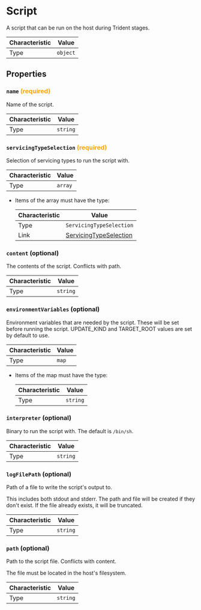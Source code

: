 <!-- THIS FILE IS AUTOMATICALLY GENERATED BY DOCBUILDER, DO NOT EDIT MANUALLY! -->

# Script

A script that can be run on the host during Trident stages.

| Characteristic | Value    |
| -------------- | -------- |
| Type           | `object` |

## Properties

### `name` **<span style="color:orange;">(required)</span>**

Name of the script.

| Characteristic | Value    |
| -------------- | -------- |
| Type           | `string` |

### `servicingTypeSelection` **<span style="color:orange;">(required)</span>**

Selection of servicing types to run the script with.

| Characteristic | Value   |
| -------------- | ------- |
| Type           | `array` |

- Items of the array must have the type:

   | Characteristic | Value                                                 |
   | -------------- | ----------------------------------------------------- |
   | Type           | `ServicingTypeSelection`                              |
   | Link           | [ServicingTypeSelection](./ServicingTypeSelection.md) |

### `content` (optional)

The contents of the script. Conflicts with path.

| Characteristic | Value    |
| -------------- | -------- |
| Type           | `string` |

### `environmentVariables` (optional)

Environment variables that are needed by the script. These will be set before running the script. UPDATE_KIND and TARGET_ROOT values are set by default to use.

| Characteristic | Value |
| -------------- | ----- |
| Type           | `map` |

- Items of the map must have the type:

   | Characteristic | Value    |
   | -------------- | -------- |
   | Type           | `string` |

### `interpreter` (optional)

Binary to run the script with. The default is `/bin/sh`.

| Characteristic | Value    |
| -------------- | -------- |
| Type           | `string` |

### `logFilePath` (optional)

Path of a file to write the script's output to.

This includes both stdout and stderr. The path and file will be created if they don't exist. If the file already exists, it will be truncated.

| Characteristic | Value    |
| -------------- | -------- |
| Type           | `string` |

### `path` (optional)

Path to the script file. Conflicts with content.

The file must be located in the host's filesystem.

| Characteristic | Value    |
| -------------- | -------- |
| Type           | `string` |


